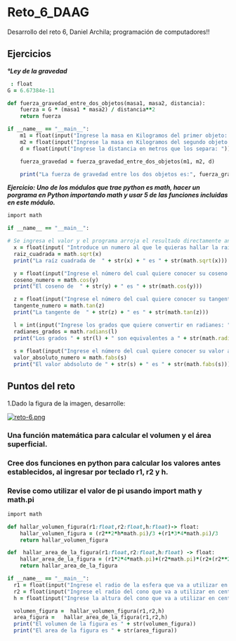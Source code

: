 # Reto_6_DAAG
Desarrollo del reto 6, Daniel Archila; programación de computadores!!



## Ejercicios 
 ***°Ley de la gravedad***
 
```ruby
 : float 
G = 6.67384e-11

def fuerza_gravedad_entre_dos_objetos(masa1, masa2, distancia):
    fuerza = G * (masa1 * masa2) / distancia**2
    return fuerza

if __name__ == "__main__":
    m1 = float(input("Ingrese la masa en Kilogramos del primer objeto: "))
    m2 = float(input("Ingrese la masa en Kilogramos del segundo objeto: "))
    d = float(input("Ingrese la distancia en metros que los separa: "))

    fuerza_gravedad = fuerza_gravedad_entre_dos_objetos(m1, m2, d)

    print("La fuerza de gravedad entre los dos objetos es:", fuerza_gravedad, "Newtons")
```
    
***Ejercicio: Uno de los módulos que trae python es math, hacer un porgrama en Python importando math y usar 5 de las funciones incluidas en este módulo.***


```ruby
import math

if __name__ == "__main__":

# Se ingresa el valor y el programa arroja el resultado directamente antes de agregar siguiente valor 
  x = float(input( "Introduce un numero al que le quieras hallar la raiz cuadrada: "))
  raiz_cuadrada = math.sqrt(x)
  print("La raíz cuadrada de  " + str(x) + " es " + str(math.sqrt(x)))

  y = float(input("Ingrese el número del cual quiere conocer su coseno: "))
  coseno_numero = math.cos(y)
  print("El coseno de  " + str(y) + " es " + str(math.cos(y)))

  z = float(input("Ingrese el número del cual quiere conocer su tangente: ") )
  tangente_numero = math.tan(z)
  print("La tangente de  " + str(z) + " es " + str(math.tan(z)))

  l = int(input("Ingrese los grados que quiere convertir en radianes: "))
  radianes_grados = math.radians(l)
  print("Los grados " + str(l) + " son equivalentes a " + str(math.radians(l)) + " radianes")
  
  s = float(input("Ingrese el número del cual quiere conocer su valor absoluto: "))
  valor_absoluto_numero = math.fabs(s)
  print("El valor abdsoluto de " + str(s) + " es " + str(math.fabs(s)))
```


## Puntos del reto

1.Dado la figura de la imagen, desarrolle: 

[![reto-6.png](https://i.postimg.cc/4NL4z2dd/reto-6.png)](https://postimg.cc/cr3NWmfy)


### Una función matemática para calcular el volumen y el área superficial.

### Cree dos funciones en python para calcular los valores antes establecidos, al ingresar por teclado r1, r2 y h.

### Revise como utilizar el valor de pi usando import math y math.pi 


```ruby
import math

def hallar_volumen_figura(r1:float,r2:float,h:float)-> float:
    hallar_volumen_figura = (r2**2*h*math.pi)/3 +(r1*3*4*math.pi)/3
    return hallar_volumen_figura 

def  hallar_area_de_la_figura(r1:float,r2:float,h:float) -> float:
    hallar_area_de_la_figura = (r1*2*4*math.pi)+(r2*math.pi)*(r2+(r2**2+h**2)**(1/2))
    return hallar_area_de_la_figura

if __name__ == "__main__":
  r1 = float(input("Ingrese el radio de la esfera que va a utilizar en centimetros: "))
  r2 = float(input("Ingrese el radio del cono que va a utilizar en centimetros: "))
  h = float(input("Ingrese la altura del cono que va a utilizar en centimetros: "))

  volumen_figura =  hallar_volumen_figura(r1,r2,h)
  area_figura =   hallar_area_de_la_figura(r1,r2,h) 
  print("El volumen de la figura es " + str(volumen_figura)) 
  print("El area de la figura es " + str(area_figura))
  ```
  


